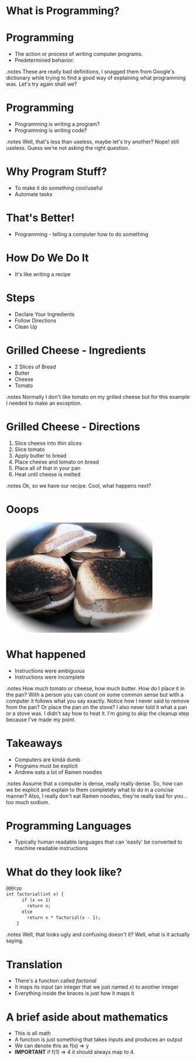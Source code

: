 <!SLIDE >
# What is Programming? #

<!SLIDE bullets incremental>
# Programming #
* The action or process of writing computer programs.
* Predetermined behavior.

.notes These are really bad definitions, I snagged them from Google's dictionary while trying to find a good way of explaining what programming was. Let's try again shall we? 

<!SLIDE bullets incremental transition=toss>
# Programming
* Programming is writing a program?
* Programming is writing code?

.notes Well, that's less than useless, maybe let's try another? Nope! still useless. Guess we're not asking the right question. 

<!SLIDE bullets incremental transition=toss>
# Why Program Stuff?
* To make it do something cool/useful
* Automate tasks



<!SLIDE bullets>
# That's Better! 
* Programming - telling a computer how to do something 

<!SLIDE bullets>
# How Do We Do It
* It's like writing a recipe

<!SLIDE bullets incremental>
# Steps
* Declare Your Ingredients
* Follow Directions
* Clean Up



<!SLIDE bullets incremental>
# Grilled Cheese - Ingredients
* 2 Slices of Bread
* Butter
* Cheese
* Tomato

.notes Normally I don't like tomato on my grilled cheese but for this example I needed to make an exception. 


<!SLIDE small>
# Grilled Cheese - Directions

1. Slice cheese into thin slices
2. Slice tomato 
3. Apply butter to bread
4. Place cheese and tomato on bread
5. Place all of that in your pan
6. Heat until cheese is melted

.notes Ok, so we have our recipe. Cool, what happens next? 

<!SLIDE center>
# Ooops
![Oops](burnt-grilled-cheese.jpg)

<!SLIDE bullets incremental>
# What happened
* Instructions were ambiguous
* Instructions were incomplete

.notes How much tomato or cheese, how much butter. How do I place it in the pan? With a person you can count on some common sense but with a computer it follows what you say exactly. Notice how I never said to remove from the pan? Or place the pan on the stove? I also never told it what a pan or a stove was. I didn't say how to heat it. I'm going to skip the cleanup step because I've made my point. 

<!SLIDE small bullets incremental>
# Takeaways

* Computers are kinda dumb
* Programs must be explicit
* Andrew eats a lot of Ramen noodles

.notes Assume that a computer is dense, really really dense. So, how can we be explicit and explain to them completely what to do in a concise manner? Also, I really don't eat Ramen noodles, they're really bad for you... too much sodium.

<!SLIDE incremental bullets>
# Programming Languages
* Typically human readable languages that can 'easily' be converted to machine readable instructions

<!SLIDE smaller> 
# What do they look like?
	@@@cpp
	int factorial(int x) {
		  if (x == 1) 
		  	return x; 
		  else 
		  	return x * factorial(x - 1);
		}
.notes Well, that looks ugly and confusing doesn't it? Well, what is it actually saying. 

<!SLIDE smaller incremental>
# Translation
* There's a function called _factorial_
* It maps its input (an integer that we just named _x_) to another integer
* Everything inside the braces is just how it maps it

<!SLIDE smaller incremental>
# A brief aside about mathematics
* This is all math
* A function is just something that takes inputs and produces an output
* We can denote this as f(x) => y
* __IMPORTANT__ if f(1) => 4 it should always map to 4. 



